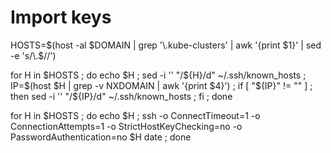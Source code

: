 
# Import keys

HOSTS=$(host -al $DOMAIN | grep '\.kube-clusters' |  awk '{print $1}' | sed -e 's/\.$//')

for H in $HOSTS ; do echo $H ; sed -i '' "/${H}/d"  ~/.ssh/known_hosts ; IP=$(host $H | grep -v NXDOMAIN | awk '{print $4}') ;  if [ "${IP}" != "" ] ; then sed -i '' "/${IP}/d"  ~/.ssh/known_hosts ; fi ; done

for H in $HOSTS ; do echo $H ; ssh -o ConnectTimeout=1 -o ConnectionAttempts=1 -o StrictHostKeyChecking=no -o PasswordAuthentication=no $H date ; done
